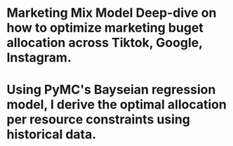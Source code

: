 # Marketing Mix Model Deep-dive on how to optimize marketing buget allocation across Tiktok, Google, Instagram.
# Using PyMC's Bayseian regression model, I derive the optimal allocation per resource constraints using historical data.
